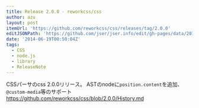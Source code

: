 ```yaml
---
title: Release 2.0.0 · reworkcss/css
author: azu
layout: post
itemUrl: 'https://github.com/reworkcss/css/releases/tag/2.0.0'
editJSONPath: 'https://github.com/jser/jser.info/edit/gh-pages/data/2014/06/index.json'
date: '2014-06-19T00:50:04Z'
tags:
  - CSS
  - node.js
  - library
  - ReleaseNote
---
```

CSSパーサのcss 2.0.0リリース。
ASTのnodeに`position.content`を追加、`@custom-media`等のサポート
https://github.com/reworkcss/css/blob/2.0.0/History.md

